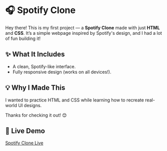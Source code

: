 # 🎧 Spotify Clone  

Hey there! This is my first project — a **Spotify Clone** made with just **HTML** and **CSS**. It’s a simple webpage inspired by Spotify's design, and I had a lot of fun building it!  

## ✨ What It Includes  
- A clean, Spotify-like interface.  
- Fully responsive design (works on all devices!).  

## 💡 Why I Made This  
I wanted to practice HTML and CSS while learning how to recreate real-world UI designs.  

Thanks for checking it out! 😊  

## 🔗 Live Demo  
[Spotify Clone Live](https://LatikaMadankar.github.io/Spotify-Clone/)  
